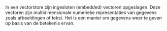 In een vectorstore zijn ingesloten (embedded) vectoren opgeslagen. 
Deze vectoren zijn multidimensionale numerieke representaties van gegevens zoals afbeeldingen of tekst. Het is een manier om gegevens weer te geven op basis van de betekenis ervan.
